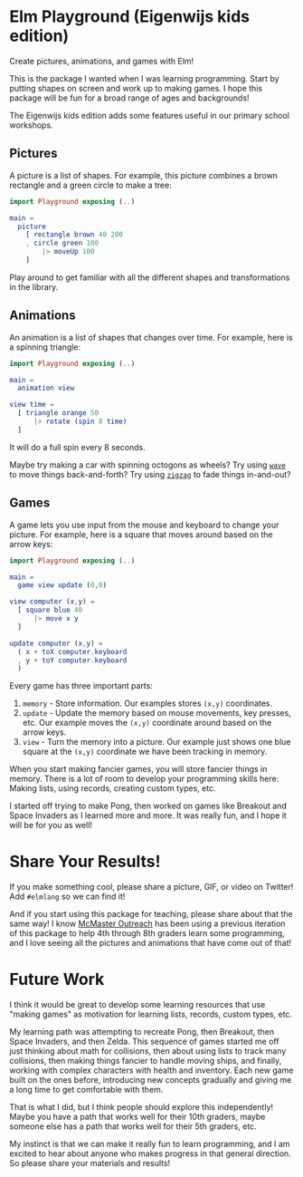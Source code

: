 # Elm Playground (Eigenwijs kids edition)

Create pictures, animations, and games with Elm!

This is the package I wanted when I was learning programming. Start by putting shapes on screen and work up to making games. I hope this package will be fun for a broad range of ages and backgrounds!

The Eigenwijs kids edition adds some features useful in our primary school workshops.

## Pictures

A picture is a list of shapes. For example, this picture combines a brown rectangle and a green circle to make a tree:

```elm
import Playground exposing (..)

main =
  picture
    [ rectangle brown 40 200
    , circle green 100
        |> moveUp 100
    ]
```

Play around to get familiar with all the different shapes and transformations in the library.


## Animations

An animation is a list of shapes that changes over time. For example, here is a spinning triangle:

```elm
import Playground exposing (..)

main =
  animation view

view time =
  [ triangle orange 50
      |> rotate (spin 8 time)
  ]
```

It will do a full spin every 8 seconds.

Maybe try making a car with spinning octogons as wheels? Try using [`wave`](https://package.elm-lang.org/packages/evancz/elm-playground/latest/Playground#wave) to move things back-and-forth? Try using [`zigzag`](https://package.elm-lang.org/packages/evancz/elm-playground/latest/Playground#zigzag) to fade things in-and-out?


## Games

A game lets you use input from the mouse and keyboard to change your picture. For example, here is a square that moves around based on the arrow keys:

```elm
import Playground exposing (..)

main =
  game view update (0,0)

view computer (x,y) =
  [ square blue 40
      |> move x y
  ]

update computer (x,y) =
  ( x + toX computer.keyboard
  , y + toY computer.keyboard
  )
```

Every game has three important parts:

1. `memory` - Store information. Our examples stores `(x,y)` coordinates.
2. `update` - Update the memory based on mouse movements, key presses, etc. Our example moves the `(x,y)` coordinate around based on the arrow keys.
3. `view` - Turn the memory into a picture. Our example just shows one blue square at the `(x,y)` coordinate we have been tracking in memory.

When you start making fancier games, you will store fancier things in memory. There is a lot of room to develop your programming skills here: Making lists, using records, creating custom types, etc.

I started off trying to make Pong, then worked on games like Breakout and Space Invaders as I learned more and more. It was really fun, and I hope it will be for you as well!


# Share Your Results!

If you make something cool, please share a picture, GIF, or video on Twitter! Add `#elmlang` so we can find it!

And if you start using this package for teaching, please share about that the same way! I know [McMaster Outreach](http://outreach.mcmaster.ca/) has been using a previous iteration of this package to help 4th through 8th graders learn some programming, and I love seeing all the pictures and animations that have come out of that!


# Future Work

I think it would be great to develop some learning resources that use "making games" as motivation for learning lists, records, custom types, etc.

My learning path was attempting to recreate Pong, then Breakout, then Space Invaders, and then Zelda. This sequence of games started me off just thinking about math for collisions, then about using lists to track many collisions, then making things fancier to handle moving ships, and finally, working with complex characters with health and inventory. Each new game built on the ones before, introducing new concepts gradually and giving me a long time to get comfortable with them.

That is what I did, but I think people should explore this independently! Maybe you have a path that works well for their 10th graders, maybe someone else has a path that works well for their 5th graders, etc.

My instinct is that we can make it really fun to learn programming, and I am excited to hear about anyone who makes progress in that general direction. So please share your materials and results!
